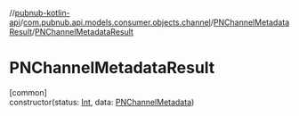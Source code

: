 //[pubnub-kotlin-api](../../../index.md)/[com.pubnub.api.models.consumer.objects.channel](../index.md)/[PNChannelMetadataResult](index.md)/[PNChannelMetadataResult](-p-n-channel-metadata-result.md)

# PNChannelMetadataResult

[common]\
constructor(status: [Int](https://kotlinlang.org/api/latest/jvm/stdlib/kotlin-stdlib/kotlin/-int/index.html), data: [PNChannelMetadata](../-p-n-channel-metadata/index.md))
